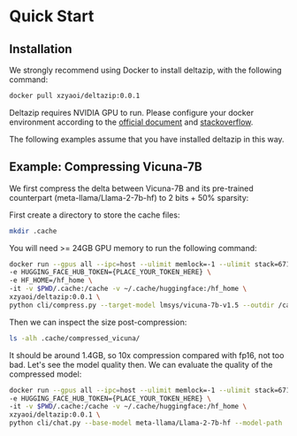 
# Quick Start

## Installation

We strongly recommend using Docker to install deltazip, with the following command:

```bash
docker pull xzyaoi/deltazip:0.0.1
```

Deltazip requires NVIDIA GPU to run. Please configure your docker environment according to the [official document](https://docs.nvidia.com/datacenter/cloud-native/container-toolkit/install-guide.html#docker) and [stackoverflow](https://stackoverflow.com/questions/59691207/docker-build-with-nvidia-runtime).

The following examples assume that you have installed deltazip in this way.

## Example: Compressing Vicuna-7B

We first compress the delta between Vicuna-7B and its pre-trained counterpart (meta-llama/Llama-2-7b-hf) to 2 bits + 50% sparsity:

First create a directory to store the cache files:

```bash
mkdir .cache
```

You will need >= 24GB GPU memory to run the following command:

```sh
docker run --gpus all --ipc=host --ulimit memlock=-1 --ulimit stack=67108864 -e PYTHONPATH=/app \
-e HUGGING_FACE_HUB_TOKEN={PLACE_YOUR_TOKEN_HERE} \
-e HF_HOME=/hf_home \
-it -v $PWD/.cache:/cache -v ~/.cache/huggingface:/hf_home \
xzyaoi/deltazip:0.0.1 \
python cli/compress.py --target-model lmsys/vicuna-7b-v1.5 --outdir /cache/compressed_vicuna --dataset /cache/lmsys.jsonl --n-samples 256 --bits 2 --sparsity 0.5 --lossless gdeflate --delta subtract --base-model meta-llama/Llama-2-7b-hf --shuffle-dataset --fast-tokenizer --perc-damp 0.01 --block-size 128
```

Then we can inspect the size post-compression:
```sh
ls -alh .cache/compressed_vicuna/
```

It should be around 1.4GB, so 10x compression compared with fp16, not too bad. Let's see the model quality then. We can evaluate the quality of the compressed model:

```sh
docker run --gpus all --ipc=host --ulimit memlock=-1 --ulimit stack=67108864 -e PYTHONPATH=/app \
-e HUGGING_FACE_HUB_TOKEN={PLACE_YOUR_TOKEN_HERE} \
-it -v $PWD/.cache:/cache -v ~/.cache/huggingface:/hf_home \
xzyaoi/deltazip:0.0.1 \
python cli/chat.py --base-model meta-llama/Llama-2-7b-hf --model-path .cache/compressed_vicuna
```